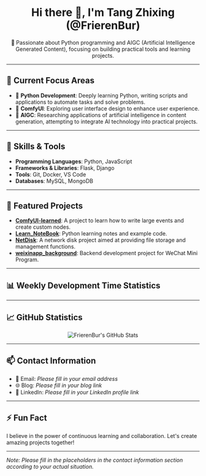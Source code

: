 <h1 align="center">Hi there 👋, I'm Tang Zhixing (@FrierenBur)</h1>

<p align="center">
  🎯 Passionate about Python programming and AIGC (Artificial Intelligence Generated Content), focusing on building practical tools and learning projects.
</p>

---

## 🧠 Current Focus Areas

- 🐍 **Python Development**: Deeply learning Python, writing scripts and applications to automate tasks and solve problems.
- 🧩 **ComfyUI**: Exploring user interface design to enhance user experience.
- 🤖 **AIGC**: Researching applications of artificial intelligence in content generation, attempting to integrate AI technology into practical projects.

---

## 🔧 Skills & Tools

- **Programming Languages**: Python, JavaScript
- **Frameworks & Libraries**: Flask, Django
- **Tools**: Git, Docker, VS Code
- **Databases**: MySQL, MongoDB

---

## 📂 Featured Projects

- [**ComfyUI-learned**](https://github.com/FrierenBur/ComfyUI-learned): A project to learn how to write large events and create custom nodes.
- [**Learn_NoteBook**](https://github.com/FrierenBur/Learn_NoteBook): Python learning notes and example code.
- [**NetDisk**](https://github.com/FrierenBur/NetDisk): A network disk project aimed at providing file storage and management functions.
- [**weixinapp_background**](https://github.com/FrierenBur/weixinapp_background): Backend development project for WeChat Mini Program.

---

## 📊 Weekly Development Time Statistics

<!--START_SECTION:waka-->
<!--END_SECTION:waka-->

---

## 📈 GitHub Statistics

<p align="center">
  <img src="https://github-readme-stats.vercel.app/api?username=FrierenBur&show_icons=true&theme=radical" alt="FrierenBur's GitHub Stats" />
</p>

---

## 📫 Contact Information

- 📧 Email: *Please fill in your email address*
- 🌐 Blog: *Please fill in your blog link*
- 💼 LinkedIn: *Please fill in your LinkedIn profile link*

---

## ⚡ Fun Fact

I believe in the power of continuous learning and collaboration. Let's create amazing projects together!

---

*Note: Please fill in the placeholders in the contact information section according to your actual situation.*
